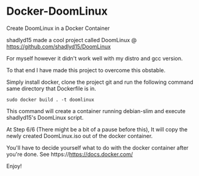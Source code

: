 # Docker-DoomLinux
Create DoomLinux in a Docker Container

shadlyd15 made a cool project called DoomLinux @ https://github.com/shadlyd15/DoomLinux

For myself however it didn't work well with my distro and gcc version.

To that end I have made this project to overcome this obstable.

Simply install docker, clone the project git and run the following command same directory that Dockerfile is in.

```
sudo docker build . -t doomlinux
```

This command will create a container running debian-slim and execute shadlyd15's DoomLinux
script.

At Step 6/6 (There might be a bit of a pause before this),
It will copy the newly created DoomLinux.iso out of the docker container.

You'll have to decide yourself what to do with the docker container after you're done.
See https://https://docs.docker.com/

Enjoy!
